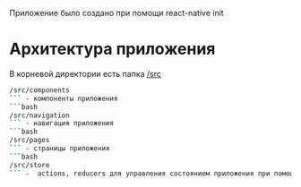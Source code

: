 Приложение было создано при помощи react-native init
# Архитектура приложения

В корневой директории есть папка [/src](https://github.com/animmore/camvi/tree/master/src)

```bash
/src/components
``` - компоненты приложения
```bash
/src/navigation
``` - навигация приложения
```bash
/src/pages
``` - страницы приложения
```bash
/src/store
``` -  actions, reducers для управления состоянием приложения при помощи Redux
